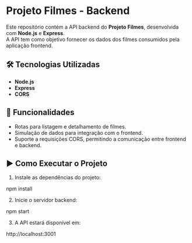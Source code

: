 # Projeto Filmes - Backend

Este repositório contém a API backend do **Projeto Filmes**, desenvolvida com **Node.js** e **Express**.  
A API tem como objetivo fornecer os dados dos filmes consumidos pela aplicação frontend.

## 🛠 Tecnologias Utilizadas

- **Node.js**
- **Express**
- **CORS**

## 🚀 Funcionalidades

- Rotas para listagem e detalhamento de filmes.
- Simulação de dados para integração com o frontend.
- Suporte a requisições CORS, permitindo a comunicação entre frontend e backend.

## ▶️ Como Executar o Projeto

1. Instale as dependências do projeto:

npm install

2. Inicie o servidor backend:

npm start

3. A API estará disponível em:

http://localhost:3001
